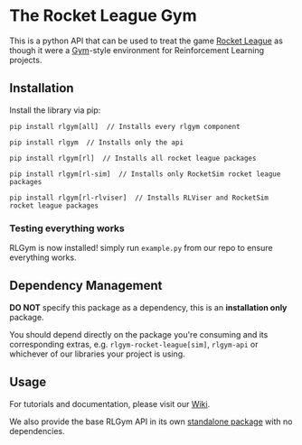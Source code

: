 # The Rocket League Gym
This is a python API that can be used to treat the game [Rocket League](https://www.rocketleague.com) as though it were a 
[Gym](https://gymnasium.farama.org/)-style environment for Reinforcement Learning projects. 


## Installation
Install the library via pip:
```
pip install rlgym[all]  // Installs every rlgym component

pip install rlgym  // Installs only the api

pip install rlgym[rl]  // Installs all rocket league packages

pip install rlgym[rl-sim]  // Installs only RocketSim rocket league packages

pip install rlgym[rl-rlviser]  // Installs RLViser and RocketSim rocket league packages
```

### Testing everything works
RLGym is now installed! simply run ```example.py``` from our repo to ensure everything works.

## Dependency Management
**DO NOT** specify this package as a dependency, this is an **installation only** package.

You should depend directly on the package you're consuming and its corresponding extras, e.g.
`rlgym-rocket-league[sim]`, `rlgym-api` or whichever of our libraries your project is using.

## Usage
For tutorials and documentation, please visit our [Wiki](https://rlgym.org/).

We also provide the base RLGym API in its own [standalone package](https://pypi.org/project/rlgym-api/) with no dependencies.
